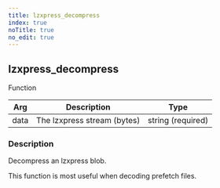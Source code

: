 ```yaml
---
title: lzxpress_decompress
index: true
noTitle: true
no_edit: true
---
```




<div class="vql_item"></div>


## lzxpress_decompress
<span class='vql_type pull-right page-header'>Function</span>



<div class="vqlargs"></div>

Arg | Description | Type
----|-------------|-----
data|The lzxpress stream (bytes)|string (required)

### Description

Decompress an lzxpress blob.

This function is most useful when decoding prefetch files.


